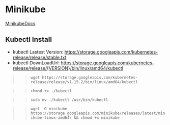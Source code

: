 # Minikube

[MinikubeDocs](https://kubernetes.io/docs/tasks/tools/install-minikube/)

## Kubectl Install

* kubectl Lastest Version:  https://storage.googleapis.com/kubernetes-release/release/stable.txt
* kubectl DownLoadUrl:  https://storage.googleapis.com/kubernetes-release/release/{VERSION}/bin/linux/amd64/kubectl

>> `wget https://storage.googleapis.com/kubernetes-release/release/v1.15.2/bin/linux/amd64/kubectl`

>> `chmod +x ./kubectl`

>> `sudo mv ./kubectl /usr/bin/kubectl`

>> `wget -O minikube https://storage.googleapis.com/minikube/releases/latest/minikube-linux-amd64\
  && chmod +x minikube`